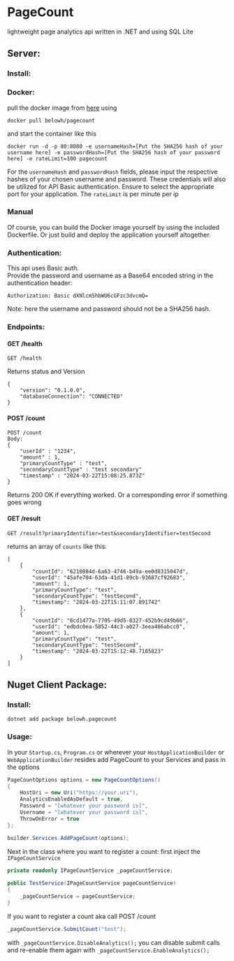 # PageCount

lightweight page analytics api written in .NET and using SQL Lite

## Server:
### Install:
### Docker:
pull the docker image from [here](https://hub.docker.com/r/belowh/pagecount) using

``` Console
docker pull belowh/pagecount
```
and start the container like this
``` Console
docker run -d -p 80:8080 -e usernameHash=[Put the SHA256 hash of your username here] -e passwordHash=[Put the SHA256 hash of your password here] -e rateLimit=100 pagecount
```
For the `usernameHash` and `passwordHash` fields,
please input the respective hashes of your chosen username and password.
These credentials will also be utilized for API Basic authentication.
Ensure to select the appropriate port for your application.
The `rateLimit` is per minute per ip

### Manual
Of course, you can build the Docker image yourself by using the included Dockerfile.
Or just build and deploy the application yourself altogether.

### Authentication:

This api uses Basic auth.   
Provide the password and username as a Base64 encoded string in the authentication header:
``` HTTP
Authorization: Basic dXNlcm5hbWU6cGFzc3dvcmQ=
```
Note: here the username and password should not be a SHA256 hash.

### Endpoints:



#### GET /health
```http
GET /health
```
Returns status and Version
```http
{
    "version": "0.1.0.0",
    "databaseConnection": "CONNECTED"
}
```
#### POST /count
```http
POST /count
Body:
{
    "userId" : "1234",
    "amount" : 1,
    "primaryCountType" : "test",
    "secondaryCountType" : "test secondary"
    "timestamp" : "2024-03-22T15:08:25.873Z"
}
```
Returns 200 OK if everything worked. Or a corresponding error if something goes wrong

#### GET /result
```http
GET /result?primaryIdentifier=test&secondaryIdentifier=testSecond
```
returns an array of `counts` like this:
```http
[
    {
        "countId": "6210884d-6a63-4746-b49a-ee0d8315047d",
        "userId": "45afe704-63da-41d1-89cb-93687cf92683",
        "amount": 1,
        "primaryCountType": "test",
        "secondaryCountType": "testSecond",
        "timestamp": "2024-03-22T15:11:07.891742"
    },
    {
        "countId": "6cd1477a-7705-49d5-8327-452b9cd49b66",
        "userId": "edbdc0ea-5852-44c3-a027-3eea466abcc0",
        "amount": 1,
        "primaryCountType": "test",
        "secondaryCountType": "testSecond",
        "timestamp": "2024-03-22T15:12:48.7185823"
    }
]
```

## Nuget Client Package:

### Install:
``` Console
dotnet add package belowh.pagecount
```
### Usage:
In your `Startup.cs`, `Program.cs`
or wherever your `HostApplicationBuilder` or `WebApplicationBuilder` resides add PageCount to your Services
and pass in the options
```C#
PageCountOptions options = new PageCountOptions()
{
    HostUri = new Uri("https://your.uri"),
    AnalyticsEnabledAsDefault = true,
    Password = "[whatever your password is]",
    Username = "[whatever your password is]",
    ThrowOnError = true
};

builder.Services.AddPageCount(options);
```
Next in the class where you want to register a count:
first inject the `IPageCountService`
```C#
private readonly IPageCountService _pageCountService;
    
public TestService(IPageCountService pageCountService)
{
    _pageCountService = pageCountService;
}
```
If you want to register a count aka call POST /count
```C#
_pageCountService.SubmitCount("test");
```

with `_pageCountService.DisableAnalytics();` you can disable submit calls
and re-enable them again with `_pageCountService.EnableAnalytics();`

